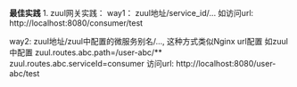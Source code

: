 **最佳实践**
1.
zuul网关实践：
way1： zuul地址/service_id/...
如访问url:
http://localhost:8080/consumer/test

way2: zuul地址/zuul中配置的微服务别名/..., 这种方式类似Nginx url配置
如zuul中配置
zuul.routes.abc.path=/user-abc/**
zuul.routes.abc.serviceId=consumer
访问url:
http://localhost:8080/user-abc/test